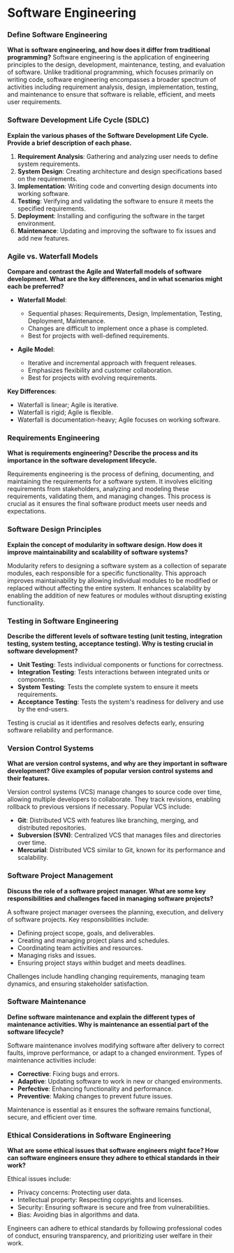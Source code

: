 # Software Engineering

### Define Software Engineering

**What is software engineering, and how does it differ from traditional programming?**
Software engineering is the application of engineering principles to the design, development, maintenance, testing, and evaluation of software. Unlike traditional programming, which focuses primarily on writing code, software engineering encompasses a broader spectrum of activities including requirement analysis, design, implementation, testing, and maintenance to ensure that software is reliable, efficient, and meets user requirements.

### Software Development Life Cycle (SDLC)

**Explain the various phases of the Software Development Life Cycle. Provide a brief description of each phase.**

1. **Requirement Analysis**: Gathering and analyzing user needs to define system requirements.
2. **System Design**: Creating architecture and design specifications based on the requirements.
3. **Implementation**: Writing code and converting design documents into working software.
4. **Testing**: Verifying and validating the software to ensure it meets the specified requirements.
5. **Deployment**: Installing and configuring the software in the target environment.
6. **Maintenance**: Updating and improving the software to fix issues and add new features.

### Agile vs. Waterfall Models

**Compare and contrast the Agile and Waterfall models of software development. What are the key differences, and in what scenarios might each be preferred?**

- **Waterfall Model**:
  - Sequential phases: Requirements, Design, Implementation, Testing, Deployment, Maintenance.
  - Changes are difficult to implement once a phase is completed.
  - Best for projects with well-defined requirements.

- **Agile Model**:
  - Iterative and incremental approach with frequent releases.
  - Emphasizes flexibility and customer collaboration.
  - Best for projects with evolving requirements.

**Key Differences**:
- Waterfall is linear; Agile is iterative.
- Waterfall is rigid; Agile is flexible.
- Waterfall is documentation-heavy; Agile focuses on working software.

### Requirements Engineering

**What is requirements engineering? Describe the process and its importance in the software development lifecycle.**

Requirements engineering is the process of defining, documenting, and maintaining the requirements for a software system. It involves eliciting requirements from stakeholders, analyzing and modeling these requirements, validating them, and managing changes. This process is crucial as it ensures the final software product meets user needs and expectations.

### Software Design Principles

**Explain the concept of modularity in software design. How does it improve maintainability and scalability of software systems?**

Modularity refers to designing a software system as a collection of separate modules, each responsible for a specific functionality. This approach improves maintainability by allowing individual modules to be modified or replaced without affecting the entire system. It enhances scalability by enabling the addition of new features or modules without disrupting existing functionality.

### Testing in Software Engineering

**Describe the different levels of software testing (unit testing, integration testing, system testing, acceptance testing). Why is testing crucial in software development?**

- **Unit Testing**: Tests individual components or functions for correctness.
- **Integration Testing**: Tests interactions between integrated units or components.
- **System Testing**: Tests the complete system to ensure it meets requirements.
- **Acceptance Testing**: Tests the system's readiness for delivery and use by the end-users.

Testing is crucial as it identifies and resolves defects early, ensuring software reliability and performance.

### Version Control Systems

**What are version control systems, and why are they important in software development? Give examples of popular version control systems and their features.**

Version control systems (VCS) manage changes to source code over time, allowing multiple developers to collaborate. They track revisions, enabling rollback to previous versions if necessary. Popular VCS include:

- **Git**: Distributed VCS with features like branching, merging, and distributed repositories.
- **Subversion (SVN)**: Centralized VCS that manages files and directories over time.
- **Mercurial**: Distributed VCS similar to Git, known for its performance and scalability.

### Software Project Management

**Discuss the role of a software project manager. What are some key responsibilities and challenges faced in managing software projects?**

A software project manager oversees the planning, execution, and delivery of software projects. Key responsibilities include:

- Defining project scope, goals, and deliverables.
- Creating and managing project plans and schedules.
- Coordinating team activities and resources.
- Managing risks and issues.
- Ensuring project stays within budget and meets deadlines.

Challenges include handling changing requirements, managing team dynamics, and ensuring stakeholder satisfaction.

### Software Maintenance

**Define software maintenance and explain the different types of maintenance activities. Why is maintenance an essential part of the software lifecycle?**

Software maintenance involves modifying software after delivery to correct faults, improve performance, or adapt to a changed environment. Types of maintenance activities include:

- **Corrective**: Fixing bugs and errors.
- **Adaptive**: Updating software to work in new or changed environments.
- **Perfective**: Enhancing functionality and performance.
- **Preventive**: Making changes to prevent future issues.

Maintenance is essential as it ensures the software remains functional, secure, and efficient over time.

### Ethical Considerations in Software Engineering

**What are some ethical issues that software engineers might face? How can software engineers ensure they adhere to ethical standards in their work?**

Ethical issues include:

- Privacy concerns: Protecting user data.
- Intellectual property: Respecting copyrights and licenses.
- Security: Ensuring software is secure and free from vulnerabilities.
- Bias: Avoiding bias in algorithms and data.

Engineers can adhere to ethical standards by following professional codes of conduct, ensuring transparency, and prioritizing user welfare in their work.
